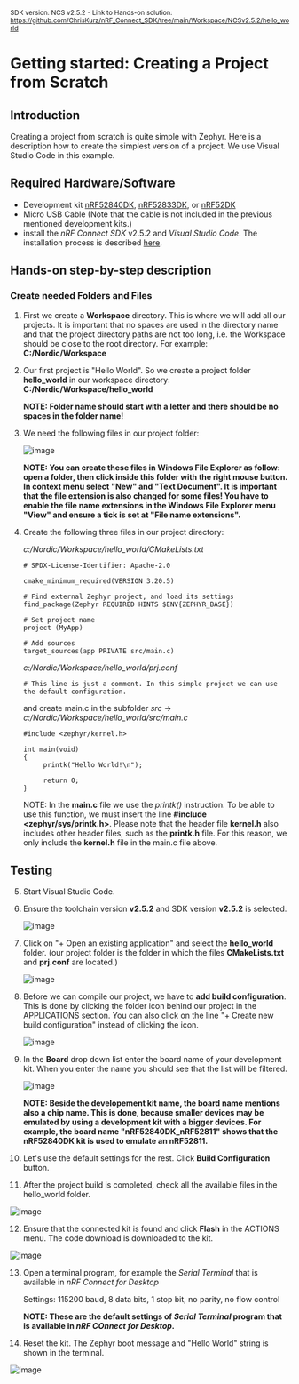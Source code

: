 <sup>SDK version: NCS v2.5.2  -  Link to Hands-on solution: https://github.com/ChrisKurz/nRF_Connect_SDK/tree/main/Workspace/NCSv2.5.2/hello_world</sup>

# Getting started: Creating a Project from Scratch

## Introduction

Creating a project from scratch is quite simple with Zephyr. Here is a description how to create the simplest version of a project. We use Visual Studio Code in this example.

## Required Hardware/Software
- Development kit [nRF52840DK](https://www.nordicsemi.com/Products/Development-hardware/nRF52840-DK), [nRF52833DK](https://www.nordicsemi.com/Products/Development-hardware/nRF52833-DK), or [nRF52DK](https://www.nordicsemi.com/Products/Development-hardware/nrf52-dk)
- Micro USB Cable (Note that the cable is not included in the previous mentioned development kits.)
- install the _nRF Connect SDK_ v2.5.2 and _Visual Studio Code_. The installation process is described [here](https://academy.nordicsemi.com/courses/nrf-connect-sdk-fundamentals/lessons/lesson-1-nrf-connect-sdk-introduction/topic/exercise-1-1/).

## Hands-on step-by-step description 

### Create needed Folders and Files

1) First we create a __Workspace__ directory. This is where we will add all our projects. It is important that no spaces are used in the directory name and that the project directory paths are not too long, i.e. the Workspace should be close to the root directory. For example:   __C:/Nordic/Workspace__

2) Our first project is "Hello World". So we create a project folder __hello_world__ in our workspace directory:    __C:/Nordic/Workspace/hello_world__

    __NOTE: Folder name should start with a letter and there should be no spaces in the folder name!__

3) We need the following files in our project folder:

   ![image](images/01_ProjectFolder.jpg)

   __NOTE: You can create these files in Windows File Explorer as follow: open a folder, then click inside this folder with the right mouse button. In context menu select "New" and "Text Document". It is important that the file extension is also changed for some files! You have to enable the file name extensions in the Windows File Explorer menu "View" and ensure a tick is set at "File name extensions".__

4) Create the following three files in our project directory:

    _c:/Nordic/Workspace/hello_world/CMakeLists.txt_
    
       # SPDX-License-Identifier: Apache-2.0

       cmake_minimum_required(VERSION 3.20.5)

       # Find external Zephyr project, and load its settings
       find_package(Zephyr REQUIRED HINTS $ENV{ZEPHYR_BASE})

       # Set project name
       project (MyApp)

       # Add sources
       target_sources(app PRIVATE src/main.c)             

    _c:/Nordic/Workspace/hello_world/prj.conf_
    
       # This line is just a comment. In this simple project we can use the default configuration. 
       
    and create main.c in the subfolder _src_ ->
         _c:/Nordic/Workspace/hello_world/src/main.c_
    
       #include <zephyr/kernel.h>

       int main(void)
       {
            printk("Hello World!\n");

            return 0;
       }

   NOTE: In the __main.c__ file we use the _printk()_ instruction. To be able to use this function, we must insert the line __#include <zephyr/sys/printk.h>__. Please note that the header file __kernel.h__ also includes other header files, such as the __printk.h__ file. For this reason, we only include the __kernel.h__ file in the main.c file above.

## Testing

5) Start Visual Studio Code.

6) Ensure the toolchain version __v2.5.2__ and SDK version __v2.5.2__ is selected.

   ![image](images/01_SelectSDKversion-NCSv2.5.2.jpg)   

7) Click on "+ Open an existing application" and select the __hello_world__ folder. (our project folder is the folder in which the files __CMakeLists.txt__ and __prj.conf__ are located.)

   ![image](images/01_AddApplicationToWorkspace-NCSv2.5.2.jpg)

8) Before we can compile our project, we have to __add build configuration__. This is done by clicking the folder icon behind our project in the APPLICATIONS section. You can also click on the line "+ Create new build configuration" instead of clicking the icon.

   ![image](images/01_GenerateConfiguration-NCSv2.5.2.jpg)

9) In the __Board__ drop down list enter the board name of your development kit. When you enter the name you should see that the list will be filtered. 

   ![image](images/01_BuildConfiguration-NCSv2.5.2.jpg)

   __NOTE: Beside the developement kit name, the board name mentions also a chip name. This is done, because smaller devices may be emulated by using a development kit with a bigger devices. For example, the board name "nRF52840DK_nRF52811" shows that the nRF52840DK kit is used to emulate an nRF52811.__

10) Let's use the default settings for the rest. Click __Build Configuration__ button.

11) After the project build is completed, check all the available files in the hello_world folder.

   ![image](images/01_GeneratedFiles-NCSv2.5.2.jpg)

12) Ensure that the connected kit is found and click __Flash__ in the ACTIONS menu. The code download is downloaded to the kit. 

   ![image](images/01_Flash-2.jpg)

13) Open a terminal program, for example the _Serial Terminal_ that is available in _nRF Connect for Desktop_
 
    Settings: 115200 baud, 8 data bits, 1 stop bit, no parity, no flow control
    
    __NOTE: These are the default settings of _Serial Terminal_ program that is available in _nRF COnnect for Desktop_.__

15) Reset the kit. The Zephyr boot message and "Hello World" string is shown in the terminal. 

   ![image](images/01_NrfTerminal-NCSv2.5.2.jpg)
